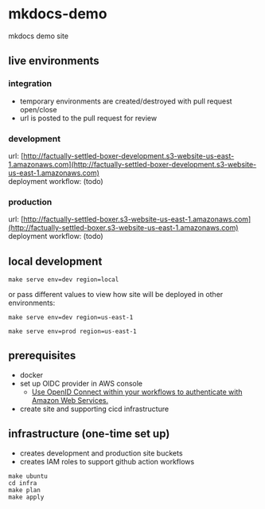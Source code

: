 # mkdocs-demo
mkdocs demo site  

## live environments
### integration
- temporary environments are created/destroyed with pull request open/close  
- url is posted to the pull request for review
  
### development
url: [http://factually-settled-boxer-development.s3-website-us-east-1.amazonaws.com](http://factually-settled-boxer-development.s3-website-us-east-1.amazonaws.com)  
deployment workflow: (todo)

### production
url: [http://factually-settled-boxer.s3-website-us-east-1.amazonaws.com](http://factually-settled-boxer.s3-website-us-east-1.amazonaws.com)  
deployment workflow: (todo)


## local development

`make serve env=dev region=local`

or pass different values to view how site will be deployed in other environments:

`make serve env=dev region=us-east-1`    

`make serve env=prod region=us-east-1` 

## prerequisites
- docker
- set up OIDC provider in AWS console
   - [Use OpenID Connect within your workflows to authenticate with Amazon Web Services.](https://docs.github.com/en/actions/deployment/security-hardening-your-deployments/configuring-openid-connect-in-amazon-web-services)
- create site and supporting cicd infrastructure

## infrastructure (one-time set up)
- creates development and production site buckets  
- creates IAM roles to support github action workflows

```
make ubuntu
cd infra
make plan
make apply
```

